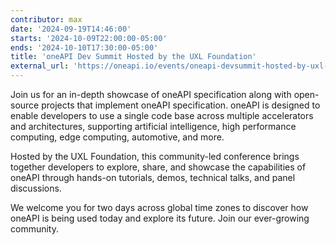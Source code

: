 ```yaml
---
contributor: max
date: '2024-09-19T14:46:00'
starts: '2024-10-09T22:00:00-05:00'
ends: '2024-10-10T17:30:00-05:00'
title: 'oneAPI Dev Summit Hosted by the UXL Foundation'
external_url: 'https://oneapi.io/events/oneapi-devsummit-hosted-by-uxl-foundation/'
---
```


Join us for an in-depth showcase of oneAPI specification along with open-source
projects that implement oneAPI specification. oneAPI is designed to enable developers
to use a single code base across multiple accelerators and architectures, supporting
artificial intelligence, high performance computing, edge computing, automotive, and more.
 
Hosted by the UXL Foundation, this community-led conference brings together developers to
explore, share, and showcase the capabilities of oneAPI through hands-on tutorials, demos,
technical talks, and panel discussions.
 
We welcome you for two days across global time zones to discover how oneAPI is being used today
and explore its future. Join our ever-growing community.
